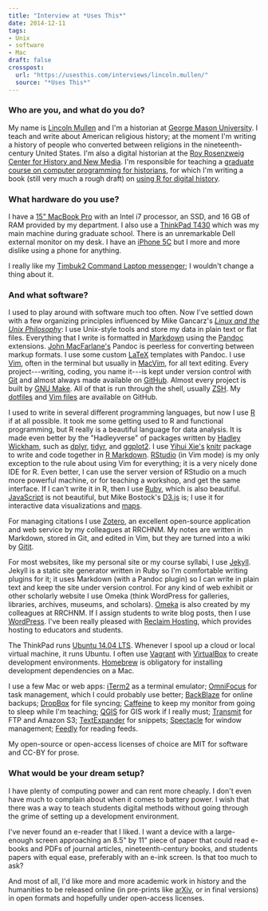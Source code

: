 ```yaml
---
title: "Interview at *Uses This*"
date: 2014-12-11
tags:
- Unix
- software
- Mac
draft: false
crosspost:
  url: "https://usesthis.com/interviews/lincoln.mullen/"
  source: "*Uses This*"
---
```


### Who are you, and what do you do?

My name is [Lincoln
Mullen](http://lincolnmullen.com/ "Lincoln's website.") and I\'m a
historian at [George Mason
University](http://historyarthistory.gmu.edu/ "A university in Fairfax, Virginia.").
I teach and write about American religious history; at the moment I\'m
writing a history of people who converted between religions in the
nineteenth-century United States. I\'m also a digital historian at the
[Roy Rosenzweig Center for History and New
Media](http://chnm.gmu.edu/ "A history and new media center in Fairfax, Virginia").
I\'m responsible for teaching a [graduate course on computer programming
for
historians](http://lincolnmullen.com/courses/clio3.2014/ "A basic computer programming course aimed at scholars."),
for which I\'m writing a book (still very much a rough draft) on [using
R for digital
history](http://dh-r.lincolnmullen.com/ "Lincoln's book on R development.").

### What hardware do you use?

I have a [15\" MacBook
Pro](https://www.apple.com/macbook-pro/ "A laptop.") with an Intel i7
processor, an SSD, and 16 GB of RAM provided by my department. I also
use a [ThinkPad
T430](http://shop.lenovo.com/us/en/laptops/thinkpad/t-series/t430/ "A 14 inch PC laptop.")
which was my main machine during graduate school. There is an
unremarkable Dell external monitor on my desk. I have an [iPhone
5C](https://en.wikipedia.org/wiki/IPhone_5C "An iOS smartphone.") but I
more and more dislike using a phone for anything.

I really like my [Timbuk2 Command Laptop
messenger](https://www.amazon.com/Timbuk2-Command-Laptop-TSA-Friendly-Messenger/dp/B0068DTASQ "A TSA-friendly bag for laptops.");
I wouldn\'t change a thing about it.

### And what software?

I used to play around with software much too often. Now I\'ve settled
down with a few organizing principles influenced by Mike Gancarz\'s
[*Linux and the Unix
Philosophy*](http://www.amazon.com/gp/product/1555582737/ "A book about the thinking behind Unix and Linux."):
I use Unix-style tools and store my data in plain text or flat files.
Everything that I write is formatted in
[Markdown](https://daringfireball.net/projects/markdown/ "An email-like format for marking up text.")
using the [Pandoc](https://pandoc.org/ "A Markdown document converter.")
extensions. [John
MacFarlane\'s](http://john.macfarlane.usesthis.com/ "John's interview.")
Pandoc is peerless for converting between markup formats. I use some
custom [LaTeX](https://www.latex-project.org/ "Typesetting software.")
templates with Pandoc. I use
[Vim](https://www.vim.org/ "A command-line text editor."), often in the
terminal but usually in
[MacVim](https://github.com/macvim-dev/macvim "A Mac GUI port of vim."),
for all text editing. Every project---writing, coding, you name it---is
kept under version control with
[Git](https://git-scm.com/ "A version control system.") and almost
always made available on
[GitHub](https://github.com/ "A Git code repository service."). Almost
every project is built by [GNU
Make](http://www.gnu.org/software/make/manual/make.html "Software to prepare code for compilation.").
All of that is run through the shell, usually
[ZSH](http://www.zsh.org/ "An interactive shell and scripting language.").
My
[dotfiles](https://github.com/lmullen/dotfiles/ "Lincoln's dotfiles on GitHub.")
and [Vim
files](https://github.com/lmullen/vimrc/ "Lincoln's vim config files on GitHub.")
are available on GitHub.

I used to write in several different programming languages, but now I
use
[R](http://www.r-project.org/ "Software for statistical computing and graphics.")
if at all possible. It took me some getting used to R and functional
programming, but R really is a beautiful language for data analysis. It
is made even better by the \"Hadleyverse\" of packages written by
[Hadley
Wickham](http://hadley.wickham.usesthis.com "Hadley's interview."), such
as
[dplyr](https://github.com/hadley/dplyr/ "An R library for working with data frames."),
[tidyr](https://github.com/hadley/tidyr/ "An R library for tidying data."),
and
[ggplot2](http://ggplot2.org/ "A plotting system for the R language.").
I use [Yihui
Xie\'s](http://yihui.xie.usesthis.com/ "Yihui's interview.")
[knitr](https://github.com/yihui/knitr "A dynamic report generation tool for R.")
package to write and code together in [R
Markdown](https://support.rstudio.com/hc/en-us/articles/205368677-R-Markdown-Dynamic-Documents-for-R "A version of Markdown that supports R embedding.").
[RStudio](https://www.rstudio.com/ "An IDE for the R language.") (in Vim
mode) is my only exception to the rule about using Vim for everything;
it is a very nicely done IDE for R. Even better, I can use the server
version of RStudio on a much more powerful machine, or for teaching a
workshop, and get the same interface. If I can\'t write it in R, then I
use
[Ruby](https://www.ruby-lang.org/en/ "An interpreted scripting language."),
which is also beautiful.
[JavaScript](https://en.wikipedia.org/wiki/JavaScript "An interpreted scripting language.")
is not beautiful, but Mike Bostock\'s
[D3.js](https://d3js.org/ "A Javascript framework for manipulating data.")
is; I use it for interactive data visualizations and
[maps](http://lincolnmullen.com/projects/slavery/ "Lincoln's maps of the spread of slavery.").

For managing citations I use
[Zotero](https://www.zotero.org/ "A research tool."), an excellent
open-source application and web service by my colleagues at RRCHNM. My
notes are written in Markdown, stored in Git, and edited in Vim, but
they are turned into a wiki by
[Gitit](http://gitit.net/ "A wiki system backed by Git, darcs or Mecurial.").

For most websites, like my personal site or my course syllabi, I use
[Jekyll](https://jekyllrb.com/ "A static site generator."). Jekyll is a
static site generator written in Ruby so I\'m comfortable writing
plugins for it; it uses Markdown (with a Pandoc plugin) so I can write
in plain text and keep the site under version control. For any kind of
web exhibit or other scholarly website I use Omeka (think WordPress for
galleries, libraries, archives, museums, and scholars).
[Omeka](https://omeka.org/ "Web publishing software aimed at scholars and museums.")
is also created by my colleagues at RRCHNM. If I assign students to
write blog posts, then I use
[WordPress](https://wordpress.com/ "Weblog publishing software."). I\'ve
been really pleased with [Reclaim
Hosting](https://reclaimhosting.com/ "A web hosting provider targeting educators."),
which provides hosting to educators and students.

The ThinkPad runs [Ubuntu 14.04
LTS](https://www.ubuntu.com/ "A Unix distribution."). Whenever I spool
up a cloud or local virtual machine, it runs Ubuntu. I often use
[Vagrant](https://www.vagrantup.com/ "Software for building and installing virtual dev environments.")
with
[VirtualBox](https://www.virtualbox.org/ "Open-source virtualisation software.")
to create development environments.
[Homebrew](http://brew.sh "Command-line package manager for Mac OS X.")
is obligatory for installing development dependencies on a Mac.

I use a few Mac or web apps:
[iTerm2](https://iterm2.com/ "An alternative terminal application for Mac OS X.")
as a terminal emulator;
[OmniFocus](https://www.omnigroup.com/omnifocus/ "Task management software for the Mac.")
for task management, which I could probably use better;
[BackBlaze](https://www.backblaze.com/cloud-backup.html "Online backup.")
for online backups;
[DropBox](https://www.dropbox.com/ "Online syncing and storage.") for
file syncing;
[Caffeine](http://lightheadsw.com/caffeine/ "A Mac menubar application to keep your computer awake.")
to keep my monitor from going to sleep while I\'m teaching;
[QGIS](https://qgis.org/en/site/ "An open-source GIS mapping tool.") for
GIS work if I really must;
[Transmit](https://panic.com/transmit/ "An FTP/SFTP client for the Mac.")
for FTP and Amazon S3;
[TextExpander](https://smilesoftware.com/textexpander "A Mac app for adding custom abbreviations for often-used text.")
for snippets;
[Spectacle](https://www.spectacleapp.com/ "A Mac tool for moving and resizing windows.")
for window management; [Feedly](https://feedly.com/ "A feed reader.")
for reading feeds.

My open-source or open-access licenses of choice are MIT for software
and CC-BY for prose.

### What would be your dream setup?

I have plenty of computing power and can rent more cheaply. I don't
even have much to complain about when it comes to battery power. I wish
that there was a way to teach students digital methods without going
through the grime of setting up a development environment.

I've never found an e-reader that I liked. I want a device with a
large-enough screen approaching an 8.5\" by 11\" piece of paper that
could read e-books and PDFs of journal articles, nineteenth-century
books, and students papers with equal ease, preferably with an e-ink
screen. Is that too much to ask?

And most of all, I'd like more and more academic work in history and
the humanities to be released online (in pre-prints like
[arXiv](http://arxiv.org/ "Cornell's open library of educational resources."),
or in final versions) in open formats and hopefully under open-access
licenses.

